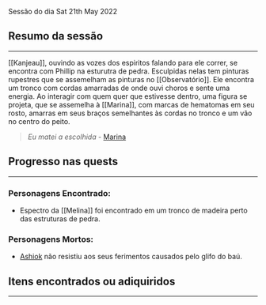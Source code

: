 Sessão do dia Sat 21th May 2022

## Resumo da sessão
---
[[Kanjeau]], ouvindo as vozes dos espiritos falando para ele correr, se encontra com Phillip na esturutra de pedra. Esculpidas nelas tem pinturas rupestres que se assemelham as pinturas no [[Observatório]].
Ele encontra um tronco com cordas amarradas de onde ouvi choros e sente uma energia. Ao interagir com quem quer que estivesse dentro, uma figura se projeta, que se assemelha à [[Marina]], com marcas de hematomas em seu rosto, amarras em seus braços semelhantes às cordas no tronco e um vão no centro do peito.

>*Eu matei a escolhida* \- [Marina](Marina)

## Progresso nas quests
---


### Personagens Encontrado:
- Espectro da [[Melina]] foi encontrado em um tronco de madeira perto das estruturas de pedra.

### Personagens Mortos:

- [Ashiok](Ashiok.md) não resistiu aos seus ferimentos causados pelo glifo  do baú.


## Itens encontrados ou adiquiridos
---


